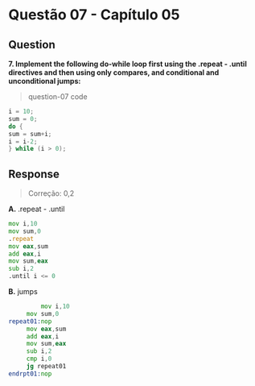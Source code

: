 
# Questão 07 - Capítulo 05

## Question

**<p>7.  Implement the following do-while loop first using the .repeat - .until
directives and then using only compares, and conditional and unconditional jumps:</p>**

> question-07 code
```c
i = 10;
sum = 0;
do {
sum = sum+i;
i = i-2;
} while (i > 0);
```

## Response

> Correção: 0,2

**A.** .repeat - .until
```asm
mov i,10
mov sum,0
.repeat
mov eax,sum
add eax,i
mov sum,eax
sub i,2
.until i <= 0
```

**B.** jumps
```asm
    	 mov i,10
	 mov sum,0
repeat01:nop
	 mov eax,sum
	 add eax,i
	 mov sum,eax
	 sub i,2
	 cmp i,0
	 jg repeat01
endrpt01:nop
```
